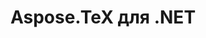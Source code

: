 ---
title: Aspose.TeX для .NET
type: docs
weight: 10
url: /ru/net/
keywords: "Aspose.TeX for .NET, Aspose TeX, Aspose API Reference."
description: Aspose.TeX — это библиотека .NET для набора файлов TeX. Он может представлять ввод TeX в различных графических форматах, таких как XPS, PDF, PNG, JPEG, TIFF и BMP.
is_root: true
---